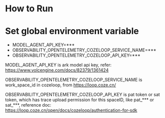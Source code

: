 # How to Run

# Set global environment variable
- MODEL_AGENT_API_KEY=***
- OBSERVABILITY_OPENTELEMETRY_COZELOOP_SERVICE_NAME=***
- OBSERVABILITY_OPENTELEMETRY_COZELOOP_API_KEY=***

MODEL_AGENT_API_KEY is ark model api key, refer: https://www.volcengine.com/docs/82379/1361424

OBSERVABILITY_OPENTELEMETRY_COZELOOP_SERVICE_NAME is work_space_id in cozeloop, from https://loop.coze.cn/

OBSERVABILITY_OPENTELEMETRY_COZELOOP_API_KEY is pat token or sat token, which has trace upload permission for this spaceID, like pat_*** or sat_***, reference doc: https://loop.coze.cn/open/docs/cozeloop/authentication-for-sdk